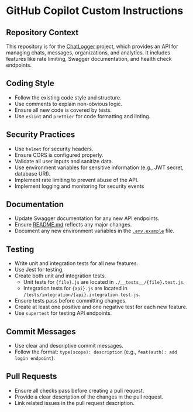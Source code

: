 # GitHub Copilot Custom Instructions

## Repository Context

This repository is for the [ChatLogger](https://github.com/kjanat/ChatLogger) project, which provides an API for managing chats, messages, organizations, and analytics. It includes features like rate limiting, Swagger documentation, and health check endpoints.

## Coding Style

- Follow the existing code style and structure.
- Use comments to explain non-obvious logic.
- Ensure all new code is covered by tests.
- Use `eslint` and `prettier` for code formatting and linting.

## Security Practices

- Use `helmet` for security headers.
- Ensure CORS is configured properly.
- Validate all user inputs and sanitize data.
- Use environment variables for sensitive information (e.g., JWT secret, database URI).
- Implement rate limiting to prevent abuse of the API.
- Implement logging and monitoring for security events

## Documentation

- Update Swagger documentation for any new API endpoints.
- Ensure [README.md](../README.md) reflects any major changes.
- Document any new environment variables in the [`.env.example`](../.env.example) file.

## Testing

- Write unit and integration tests for all new features.
- Use Jest for testing.
- Create both unit and integration tests.
    - Unit tests for `{file}.js` are located in `./__tests__/{file}.test.js`.
    - Integration tests for `{api}.js` are located in `/tests/integration/{api}.integration.test.js`.
- Ensure tests pass before committing changes.
- Create at least one positive and one negative test for each new feature.
- Use `supertest` for testing API endpoints.

## Commit Messages

- Use clear and descriptive commit messages.
- Follow the format: `type(scope): description` (e.g., `feat(auth): add login endpoint`).

## Pull Requests

- Ensure all checks pass before creating a pull request.
- Provide a clear description of the changes in the pull request.
- Link related issues in the pull request description.
